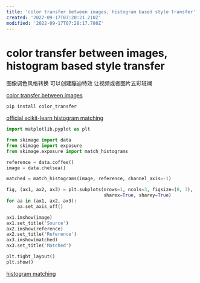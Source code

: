 ```yaml
---
title: 'color transfer between images, histogram based style transfer'
created: '2022-09-17T07:20:21.210Z'
modified: '2022-09-17T07:28:17.780Z'
---
```


# color transfer between images, histogram based style transfer

图像调色风格转换 可以创建蹦迪特效 让视频或者图片五彩斑斓

[color transfer between images](https://github.com/jrosebr1/color_transfer)

```bash
pip install color_transfer
```

[official scikit-learn histogram matching](https://scikit-image.org/docs/dev/auto_examples/color_exposure/plot_histogram_matching.html)

```python
import matplotlib.pyplot as plt

from skimage import data
from skimage import exposure
from skimage.exposure import match_histograms

reference = data.coffee()
image = data.chelsea()

matched = match_histograms(image, reference, channel_axis=-1)

fig, (ax1, ax2, ax3) = plt.subplots(nrows=1, ncols=3, figsize=(8, 3),
                                    sharex=True, sharey=True)
for aa in (ax1, ax2, ax3):
    aa.set_axis_off()

ax1.imshow(image)
ax1.set_title('Source')
ax2.imshow(reference)
ax2.set_title('Reference')
ax3.imshow(matched)
ax3.set_title('Matched')

plt.tight_layout()
plt.show()
```

[histogram matching](https://pyimagesearch.com/2021/02/08/histogram-matching-with-opencv-scikit-image-and-python/)
